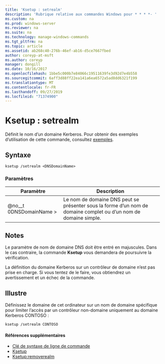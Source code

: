 ```yaml
---
title: 'Ksetup : setrealm'
description: 'Rubrique relative aux commandes Windows pour * * * *- '
ms.custom: na
ms.prod: windows-server
ms.reviewer: na
ms.suite: na
ms.technology: manage-windows-commands
ms.tgt_pltfrm: na
ms.topic: article
ms.assetid: ab268c40-276b-46ef-ab16-d5ce7667fbed
author: coreyp-at-msft
ms.author: coreyp
manager: dongill
ms.date: 10/16/2017
ms.openlocfilehash: 1bbe5c000b7e84066c19511639fe3d92d7e4b558
ms.sourcegitcommit: 6aff3d88ff22ea141a6ea6572a5ad8dd6321f199
ms.translationtype: MT
ms.contentlocale: fr-FR
ms.lasthandoff: 09/27/2019
ms.locfileid: "71374900"
---
```

# <a name="ksetupsetrealm"></a>Ksetup : setrealm



Définit le nom d’un domaine Kerberos. Pour obtenir des exemples d’utilisation de cette commande, consultez [exemples](#BKMK_Examples).

## <a name="syntax"></a>Syntaxe

```
ksetup /setrealm <DNSDomainName>
```

### <a name="parameters"></a>Paramètres

|Paramètre|Description|
|---------|-----------|
|@no__t 0DNSDomainName >|Le nom de domaine DNS peut se présenter sous la forme d’un nom de domaine complet ou d’un nom de domaine simple.|

## <a name="remarks"></a>Notes

Le paramètre de nom de domaine DNS doit être entré en majuscules. Dans le cas contraire, la commande **Ksetup** vous demandera de poursuivre la vérification.

La définition du domaine Kerberos sur un contrôleur de domaine n’est pas prise en charge. Si vous tentez de le faire, vous obtiendrez un avertissement et un échec de la commande.

## <a name="BKMK_Examples"></a>Illustre

Définissez le domaine de cet ordinateur sur un nom de domaine spécifique pour limiter l’accès par un contrôleur non-domaine uniquement au domaine Kerberos CONTOSO :
```
ksetup /setrealm CONTOSO
```

#### <a name="additional-references"></a>Références supplémentaires

-   [Clé de syntaxe de ligne de commande](command-line-syntax-key.md)
-   [Ksetup](ksetup.md)
-   [Ksetup:removerealm](ksetup-removerealm.md)